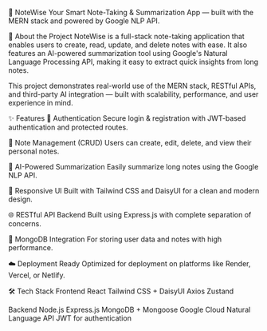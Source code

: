 📝 NoteWise
Your Smart Note-Taking & Summarization App — built with the MERN stack and powered by Google NLP API.

🚀 About the Project
NoteWise is a full-stack note-taking application that enables users to create, read, update, and delete notes with ease.
It also features an AI-powered summarization tool using Google's Natural Language Processing API, making it easy to extract quick insights from long notes.

This project demonstrates real-world use of the MERN stack, RESTful APIs, and third-party AI integration — built with scalability, performance, and user experience in mind.

✨ Features
🔐 Authentication
Secure login & registration with JWT-based authentication and protected routes.

📝 Note Management (CRUD)
Users can create, edit, delete, and view their personal notes.

🧠 AI-Powered Summarization
Easily summarize long notes using the Google NLP API.

🎨 Responsive UI
Built with Tailwind CSS and DaisyUI for a clean and modern design.

🌐 RESTful API Backend
Built using Express.js with complete separation of concerns.

💾 MongoDB Integration
For storing user data and notes with high performance.

☁️ Deployment Ready
Optimized for deployment on platforms like Render, Vercel, or Netlify.

🛠️ Tech Stack
Frontend
React
Tailwind CSS + DaisyUI
Axios
Zustand

Backend
Node.js
Express.js
MongoDB + Mongoose
Google Cloud Natural Language API
JWT for authentication
